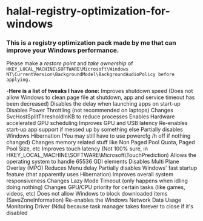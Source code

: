 # halal-registry-optimization-for-windows
### This is a registry optimization pack made by me that can improve your Windows performance.
Please make a *restore point* and *take ownership* of `HKEY_LOCAL_MACHINE\SOFTWARE\Microsoft\Windows NT\CurrentVersion\BackgroundModel\BackgroundAudioPolicy before applying.`

-**Here is a list of tweaks I have done:**
Improves shutdown speed (Does not allow Windows to clean page file at shutdown, app and service timeout has been decreased)
Disables the delay when launching apps on start-up
Disables Power Throttling (not recommended on laptops)
Changes SvcHostSplitThresholdInKB to reduce processes
Enables Hardware accelerated GPU scheduling
Improves GPU and USB latency
Re-enables start-up app support if messed up by something else
Partially disables Windows Hibernation (You may still have to use powercfg /h off if nothing changed)
Changes memory related stuff like Non Paged Pool Quota, Paged Pool Size, etc
Improves touch latency (Not 100% sure, in HKEY_LOCAL_MACHINE\SOFTWARE\Microsoft\TouchPrediction)
Allows the operating system to handle 65536 GDI elements
Disables Multi Plane Overlay (MPO)
Reduces Menu delay
Partially disables Windows' fast startup feature (that apparently uses Hibernation)
Improves overall system responsiveness
Changes Lazy Mode Timeout (only happens when idling doing nothing)
Changes GPU/CPU priority for certain tasks (like games, videos, etc)
Does not allow Windows to block downloaded items (SaveZoneInformation)
Re-enables the Windows Network Data Usage Monitoring Driver (Ndu) because task manager takes forever to close if it's disabled
